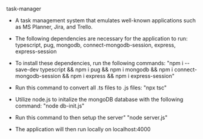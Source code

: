 task-manager

- A task management system that emulates well-known applications such as MS Planner, Jira, and Trello.

- The following dependencies are necessary for the application to run: typescript, pug, mongodb, connect-mongodb-session, express, express-session

- To install these dependencies, run the following commands:
    "npm i --save-dev typescript && npm i pug && npm i mongodb && npm i connect-mongodb-session && npm i express && npm i express-session"

- Run this command to convert all .ts files to .js files:
    "npx tsc"

- Utilize node.js to initalize the mongoDB database with the following command:
    "node db-init.js"

- Run this command to then setup the server"
    "node server.js"

- The application will then run locally on localhost:4000
  